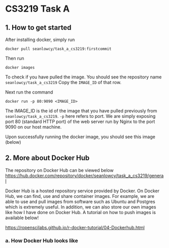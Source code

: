 # CS3219 Task A

## 1. How to get started

After installing docker, simply run 
```
docker pull seanlowcy/task_a_cs3219:firstcommit
```

Then run 
```
docker images
```
To check if you have pulled the image. You should see the repository name `seanlowcy/task_a_cs3219` Copy the `IMAGE_ID` of that row.

Next run the command
```
docker run -p 80:9090 <IMAGE_ID>
```

The IMAGE_ID is the id of the image that you have pulled previously from `seanlowcy/task_a_cs3219`. ```-p``` here refers to port. We are simply exposing port 80 (standard HTTP port) of the web server run by Nginx to the port 9090 on our host machine.

Upon successfully running the docker image, you should see this image (below)

## 2. More about Docker Hub

The repository on Docker Hub can be viewed below
https://hub.docker.com/repository/docker/seanlowcy/task_a_cs3219/general

Docker Hub is a hosted repository service provided by Docker. On Docker Hub, we can find, use and share container images. For example, we are able to use and pull images from software such as Ubuntu and Postgres which is extremely useful. In addition, we can also store our own images like how I have done on Docker Hub. A tutorial on how to push images is available below!

https://ropenscilabs.github.io/r-docker-tutorial/04-Dockerhub.html


### a. How Docker Hub looks like




